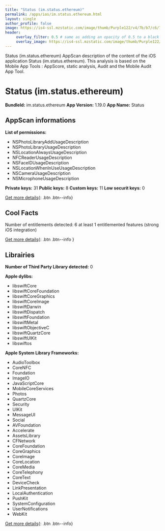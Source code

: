 ```yaml
---
title: "Status (im.status.ethereum)"
permalink: /apps/ios/im.status.ethereum.html
layout: single
author_profile: false
image: https://is4-ssl.mzstatic.com/image/thumb/Purple122/v4/7b/b7/c6/7bb7c682-b65c-8414-87f0-f6852e699a4a/AppIcon-0-0-1x_U007emarketing-0-0-0-10-0-0-sRGB-0-0-0-GLES2_U002c0-512MB-85-220-0-0.png/512x512bb.jpg
header: 
     overlay_filter: 0.5 # same as adding an opacity of 0.5 to a black background
     overlay_image: https://is4-ssl.mzstatic.com/image/thumb/Purple122/v4/7b/b7/c6/7bb7c682-b65c-8414-87f0-f6852e699a4a/AppIcon-0-0-1x_U007emarketing-0-0-0-10-0-0-sRGB-0-0-0-GLES2_U002c0-512MB-85-220-0-0.png/512x512bb.jpg
---
```

Status (im.status.ethereum) AppScan description of the content of the iOS application Status (im.status.ethereum). This analysis is based on the Mobile App Tools : AppScore, static analysis, Audit and the Mobile Audit App Tool.

# Status (im.status.ethereum)

**BundleId:** im.status.ethereum
**App Version:** 1.19.0
**App Name:** Status


## AppScan informations 

**List of permissions:** 
- NSPhotoLibraryAddUsageDescription
- NSPhotoLibraryUsageDescription
- NSLocationAlwaysUsageDescription
- NFCReaderUsageDescription
- NSFaceIDUsageDescription
- NSLocationWhenInUseUsageDescription
- NSCameraUsageDescription
- NSMicrophoneUsageDescription
  
  
**Private keys:** 31
**Public keys:** 8
**Custom keys:** 11
**Low securit keys:** 0
  
[Get more details](/pricing.html){: .btn .btn--info}

## Cool Facts

Number of entitlements detected: 6
at least 1 entitlemented features (strong iOS integration)
  
[Get more details](/pricing.html){: .btn .btn--info }

## Librairies 
**Number of Third Party Library detected:** 0


**Apple dylibs:**
- libswiftCore
- libswiftCoreFoundation
- libswiftCoreGraphics
- libswiftCoreImage
- libswiftDarwin
- libswiftDispatch
- libswiftFoundation
- libswiftMetal
- libswiftObjectiveC
- libswiftQuartzCore
- libswiftUIKit
- libswiftos


**Apple System Library Frameworks:**
- AudioToolbox
- CoreNFC
- Foundation
- ImageIO
- JavaScriptCore
- MobileCoreServices
- Photos
- QuartzCore
- Security
- UIKit
- MessageUI
- Social
- AVFoundation
- Accelerate
- AssetsLibrary
- CFNetwork
- CoreFoundation
- CoreGraphics
- CoreImage
- CoreLocation
- CoreMedia
- CoreTelephony
- CoreText
- DeviceCheck
- LinkPresentation
- LocalAuthentication
- PushKit
- SystemConfiguration
- UserNotifications
- WebKit


  
[Get more details](/pricing.html){: .btn .btn--info}

